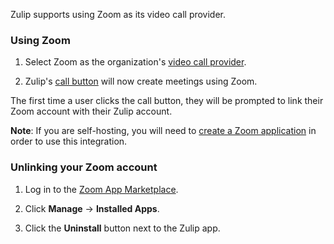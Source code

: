 Zulip supports using Zoom as its video call provider.

### Using Zoom

1. Select Zoom as the organization's [video call provider](/help/start-a-call#changing-your-organizations-video-chat-provider).

1. Zulip's [call button](/help/start-a-call) will now create meetings
   using Zoom.

The first time a user clicks the call button, they will be prompted to
link their Zoom account with their Zulip account.

**Note**: If you are self-hosting, you will need to [create a Zoom
    application](https://zulip.readthedocs.io/en/latest/production/video-calls.html#zoom)
    in order to use this integration.

### Unlinking your Zoom account

1. Log in to the [Zoom App Marketplace](https://marketplace.zoom.us/).

1. Click **Manage** → **Installed Apps**.

1. Click the **Uninstall** button next to the Zulip app.
